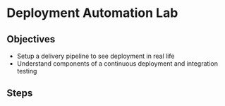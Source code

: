 # Deployment Automation Lab

## Objectives

* Setup a delivery pipeline to see deployment in real life
* Understand components of a continuous deployment and integration testing

## Steps

